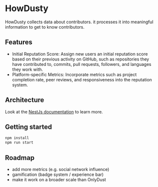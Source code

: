 # HowDusty
HowDusty collects data about contributors. it processes it into meaningful information to get to know contributors.

## Features
- Initial Reputation Score: Assign new users an initial reputation score based on their previous activity on GitHub, such as repositories they have contributed to, commits, pull requests, followers, and languages they work with.
- Platform-specific Metrics: Incorporate metrics such as project completion rate, peer reviews, and responsiveness into the reputation system.

## Architecture
Look at the [NestJs documentation](https://docs.nestjs.com/) to learn more.

## Getting started

```bash
npm install
npm run start
```

## Roadmap
- add more metrics (e.g. social network influence)
- gamification (badge system / experience bar)
- make it work on a broader scale than OnlyDust